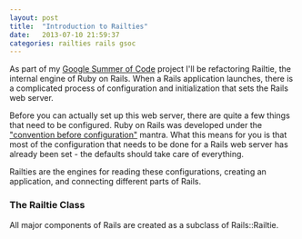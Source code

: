 ```yaml
---
layout: post
title:  "Introduction to Railties"
date:   2013-07-10 21:59:37
categories: railties rails gsoc
---
```


As part of my [Google Summer of Code][gsoc] project I'll be refactoring Railtie, the internal engine of Ruby on Rails. When a Rails application launches, there is a complicated process of configuration and initialization that sets the Rails web server.

Before you can actually set up this web server, there are quite a few things that need to be configured. Ruby on Rails was developed under the ["convention before configuration"][conventionconfig] mantra. What this means for you is that most of the configuration that needs to be done for a Rails web server has already been set - the defaults should take care of everything.

Railties are the engines for reading these configurations, creating an application, and connecting different parts of Rails.

### The Railtie Class

All major components of Rails are created as a subclass of Rails::Railtie.

[gsoc]:             http://www.google-melange.com/gsoc/homepage/google/gsoc2013
[conventionconfig]: http://www.google.com
